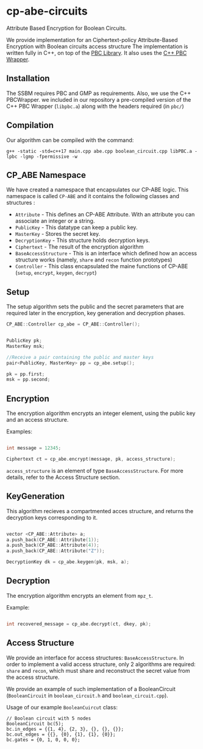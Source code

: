 # cp-abe-circuits
Attribute Based Encryption for Boolean Circuits.

We provide implementation for an Ciphertext-policy Attribute-Based Encryption with Boolean circuits access structure
The implementation is written fully in C++, on top of the [PBC Library](https://crypto.stanford.edu/pbc/). 
It also uses the [C++ PBC Wrapper](https://crysp.uwaterloo.ca/software/PBCWrapper/).

## Installation

The SSBM requires PBC and GMP as requirements.
Also, we use the C++ PBCWrapper.
we included in our repository a pre-compiled version of the C++ PBC Wrapper (`libpbc.a`) along with the headers required (in `pbc/`)

## Compilation

Our algorithm can be compiled with the command:
```
g++ -static -std=c++17 main.cpp abe.cpp boolean_circuit.cpp libPBC.a -lpbc -lgmp -fpermissive -w
```


## CP_ABE Namespace

We have created a namespace that encapsulates our CP-ABE logic.
This namespace is called `CP-ABE` and it contains the following classes and structures :

* `Attribute` - This defines an CP-ABE Attribute. With an attribute you can associate an integer or a string.
* `PublicKey` - This datatype can keep a public key. 
* `MasterKey` - Stores the secret key.
* `DecryptionKey` - This structure holds decryption keys.
* `Ciphertext` - The result of the encryption algorithm
* `BaseAccessStructure` - This is an interface which defined how an access structure works (namely, `share` and `recon` function prototypes)
* `Controller` - This class encapsulated the maine functions of CP-ABE (`setup`, `encrypt`, `keygen`, `decrypt`)


## Setup
The setup algorithm sets the public and the secret parameters that are required later in the encryption, key generation and decryption phases.

```C++
CP_ABE::Controller cp_abe = CP_ABE::Controller();


PublicKey pk;
MasterKey msk;

//Receive a pair containing the public and master keys
pair<PublicKey, MasterKey> pp = cp_abe.setup();

pk = pp.first;
msk = pp.second;
```
 

## Encryption

The encryption algorithm encrypts an integer element, using the public key and an access structure.


Examples:
```C++

int message = 12345;

Ciphertext ct = cp_abe.encrypt(message, pk, access_structure);

```

`access_structure` is an element of type `BaseAccessStructure`. For more details, refer to the Access Structure section. 

## KeyGeneration
This algorithm recieves a compartmented acces structure, and returns the decryption keys corresponding to it.


```C++

vector <CP_ABE::Attribute> a;
a.push_back(CP_ABE::Attribute(1));
a.push_back(CP_ABE::Attribute(4));
a.push_back(CP_ABE::Attribute("Z"));

DecryptionKey dk = cp_abe.keygen(pk, msk, a);

```


## Decryption
The encryption algorithm encrypts an element from `mpz_t`.

Example: 
```C

int recovered_message = cp_abe.decrypt(ct, dkey, pk); 

```


## Access Structure

We provide an interface for access structures: `BaseAccessStructure`. In order to implement a valid access structure, only 2 algorithms are required: `share` and `recon`, which must
share and reconstruct the secret value from the access structure.

We provide an example of such implementation of a BooleanCircuit (`BooleanCircuit` in `boolean_circuit.h` and `boolean_circuit.cpp`).


Usage of our example `BooleanCuircut` class:

```
// Boolean circuit with 5 nodes
BooleanCircuit bc(5);
bc.in_edges = {{1, 4}, {2, 3}, {}, {}, {}};
bc.out_edges = {{}, {0}, {1}, {1}, {0}};
bc.gates = {0, 1, 0, 0, 0};
```



